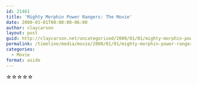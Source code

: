 ```yaml
---
id: 21461
title: 'Mighty Morphin Power Rangers: The Movie'
date: 2000-01-01T00:00:00-06:00
author: claycarson
layout: post
guid: http://claycarson.net/uncategorized/2000/01/01/mighty-morphin-power-rangers-the-movie/
permalink: /timeline/media/movie/2000/01/01/mighty-morphin-power-rangers-the-movie/
categories:
  - Movie
format: aside
---
```

<div class="media-details"></div>

<div class="media-creator"></div>

<div class="media-rating">☆☆☆☆☆</div>